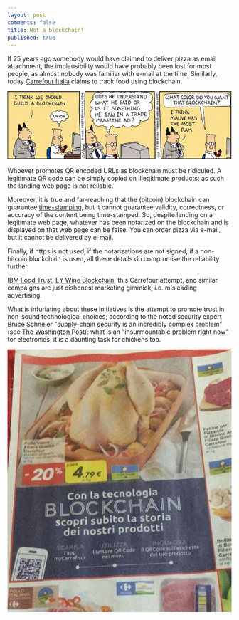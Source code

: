 ```yaml
---
layout: post
comments: false
title: Not a blockchain!
published: true
---
```


If 25 years ago somebody would have claimed to deliver pizza as email
attachment, the implausibility would have probably been lost for most
people, as almost nobody was familiar with e-mail at the time. Similarly,
today [Carrefour Italia](http://blockchain.carrefour.it/?lot=315123&skunr=PRD100023&shelflifedate=17.10.2018) claims to track food using blockchain.

[![Dilbert blockchain](/images/dilbert-blockchain.jpg)](http://blog.dilbert.com/2018/05/09/all-of-the-dilbert-comics-on-blockchain-bitcoin-or-cryptocurrency/)

Whoever promotes QR encoded URLs as blockchain must be ridiculed.
A legitimate QR code can be simply copied on illegitimate products:
as such the landing web page is not reliable.

Moreover, it is true and far-reaching that the (bitcoin) blockchain can
guarantee [time-stamping](https://opentimestamps.org/), but it cannot
guarantee validity, correctness, or accuracy of the content being
time-stamped. So, despite landing on a legitimate web page, whatever has
been notarized on the blockchain and is displayed on that web page
can be false.
You can order pizza via e-mail, but it cannot be delivered by e-mail.

Finally, if https is not used, if the notarizations are not signed, if a
non-bitcoin blockchain is used, all these details do compromise the
reliability further.

[IBM Food Trust](https://www.ibm.com/blockchain/solutions/food-trust),
[EY Wine Blockchain](https://www.ey.com/it/it/services/advisory/ey-blockchain),
this Carrefour attempt, and similar campaigns are just
dishonest marketing gimmick, i.e. misleading advertising.

What is infuriating about these initiatives is the attempt to promote trust
in non-sound technological choices;
according to the noted security expert Bruce Schneier
"supply-chain security is an incredibly complex problem”
(see [The Washington Post](https://www.washingtonpost.com/news/posteverything/wp/2018/05/08/banning-chinese-phones-wont-fix-security-problems-with-our-electronic-supply-chain)):
what is an "insurmountable problem right now" for electronics,
it is a daunting task for chickens too.

![chicken blockchain](/images/chicken-blockchain.jpg)
